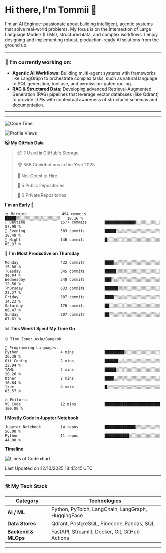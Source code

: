# Hi there, I'm Tommii 👋

I'm an AI Engineer passionate about building intelligent, agentic systems that solve real-world problems. My focus is on the intersection of Large Language Models (LLMs), structured data, and complex workflows. I enjoy designing and implementing robust, production-ready AI solutions from the ground up.

---

### 🔭 I’m currently working on:

- **Agentic AI Workflows:** Building multi-agent systems with frameworks like LangGraph to orchestrate complex tasks, such as natural language to SQL generation, tool use, and permission-gated routing.
- **RAG & Structured Data:** Developing advanced Retrieval-Augmented Generation (RAG) pipelines that leverage vector databases (like Qdrant) to provide LLMs with contextual awareness of structured schemas and documentation.
---

---
<!--START_SECTION:waka-->
![Code Time](http://img.shields.io/badge/Code%20Time-14%20hrs%2046%20mins-blue)

![Profile Views](http://img.shields.io/badge/Profile%20Views-0-blue)

**🐱 My GitHub Data** 

> 📦 ? Used in GitHub's Storage 
 > 
> 🏆 586 Contributions in the Year 2025
 > 
> 🚫 Not Opted to Hire
 > 
> 📜 5 Public Repositories 
 > 
> 🔑 0 Private Repositories 
 > 
**I'm an Early 🐤** 

```text
🌞 Morning                494 commits         █████░░░░░░░░░░░░░░░░░░░░   18.16 % 
🌆 Daytime                1577 commits        ██████████████░░░░░░░░░░░   57.98 % 
🌃 Evening                503 commits         █████░░░░░░░░░░░░░░░░░░░░   18.49 % 
🌙 Night                  146 commits         █░░░░░░░░░░░░░░░░░░░░░░░░   05.37 % 
```
📅 **I'm Most Productive on Thursday** 

```text
Monday                   432 commits         ████░░░░░░░░░░░░░░░░░░░░░   15.88 % 
Tuesday                  545 commits         █████░░░░░░░░░░░░░░░░░░░░   20.04 % 
Wednesday                340 commits         ███░░░░░░░░░░░░░░░░░░░░░░   12.50 % 
Thursday                 633 commits         ██████░░░░░░░░░░░░░░░░░░░   23.27 % 
Friday                   387 commits         ████░░░░░░░░░░░░░░░░░░░░░   14.23 % 
Saturday                 176 commits         ██░░░░░░░░░░░░░░░░░░░░░░░   06.47 % 
Sunday                   207 commits         ██░░░░░░░░░░░░░░░░░░░░░░░   07.61 % 
```


📊 **This Week I Spent My Time On** 

```text
🕑︎ Time Zone: Asia/Bangkok

💬 Programming Languages: 
Python                   4 mins              █████████░░░░░░░░░░░░░░░░   36.38 % 
Git Config               2 mins              ██████░░░░░░░░░░░░░░░░░░░   22.94 % 
YAML                     2 mins              █████░░░░░░░░░░░░░░░░░░░░   20.26 % 
Other                    2 mins              ████░░░░░░░░░░░░░░░░░░░░░   16.84 % 
Text                     0 secs              █░░░░░░░░░░░░░░░░░░░░░░░░   03.57 % 

🔥 Editors: 
VS Code                  12 mins             █████████████████████████   100.00 % 
```

**I Mostly Code in Jupyter Notebook** 

```text
Jupyter Notebook         14 repos            ██████████████░░░░░░░░░░░   56.00 % 
Python                   11 repos            ███████████░░░░░░░░░░░░░░   44.00 % 
```



**Timeline**

![Lines of Code chart](https://raw.githubusercontent.com/tommyA8/tommyA8/main/assets/bar_graph.png)


 Last Updated on 22/10/2025 18:45:45 UTC
<!--END_SECTION:waka-->
---
### 🛠️ My Tech Stack

| Category | Technologies |
| --- | --- |
| **AI / ML** | Python, PyTorch, LangChain, LangGraph, HuggingFace, |
| **Data Stores** | Qdrant, PostgreSQL, Pinecone, Pandas, SQL |
| **Backend & MLOps** | FastAPI, Streamlit, Docker, Git, GitHub Actions |

---
